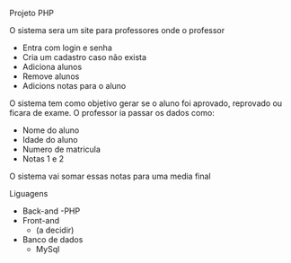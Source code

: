 Projeto PHP

O sistema sera um site para professores onde o professor
 - Entra com login e senha
 - Cria um cadastro caso não exista
 - Adiciona alunos
 - Remove alunos
 - Adicions notas para o aluno

O sistema tem como objetivo gerar se o aluno foi aprovado, reprovado ou ficara de exame.
O professor ia passar os dados como:
 - Nome do aluno
 - Idade do aluno
 - Numero de matricula
 - Notas 1 e 2

O sistema vai somar essas notas para uma media final

Liguagens
 - Back-and
    -PHP
- Front-and
    - (a decidir)
- Banco de dados
    - MySql
